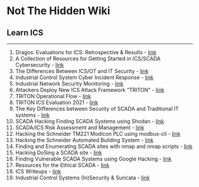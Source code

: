 # Not The Hidden Wiki

## Learn ICS
-----

1. Dragos: Evaluations for ICS: Retrospective & Results - [link](https://www.dragos.com/resource/mitre-engenuity-attack-evaluations-for-ics-whitepaper-2021/#site-main)
2. A Collection of Resources for Getting Started in ICS/SCADA Cybersecurity - [link](https://www.robertmlee.org/a-collection-of-resources-for-getting-started-in-icsscada-cybersecurity/)
3. The Differences Between ICS/OT and IT Security - [link](https://www.sans.org/posters/the-differences-between-ics-ot-and-it-security)
4. Industrial Control System Cyber Incident Response - [link](https://www.sans.org/posters/industrial-control-system-cyber-incident-response)
5. Industrial Network Security Monitoring - [link](https://www.sans.org/posters/industrial-network-security-monitoring/)
6. Attackers Deploy New ICS Attack Framework “TRITON” - [link](https://www.mandiant.com/resources/blog/attackers-deploy-new-ics-attack-framework-triton)
7. TRITON Operational Flow - [link](https://attackevals.mitre-engenuity.org/ics/triton/operational-flow)
8. TRITON ICS Evaluation 2021 - [link](https://attackevals.mitre-engenuity.org/ics/triton/)
9. The Key Differences between Security of SCADA and Traditional IT systems - [link](https://www.hackers-arise.com/post/2017/11/27/SCADA-Hacking-The-difference-between-Security-of-SCADA-systems-and-Traditional-IT-systems)
10. SCADA Hacking Finding SCADA Systems using Shodan - [link](https://www.hackers-arise.com/post/2016/06/30/Hacking-SCADA-Finding-SCADA-Systems-using-Shodan)
11. SCADA/ICS Risk Assessment and Management - [link](https://www.hackers-arise.com/post/2017/03/13/SCADA-Hacking-SCADAICS-Risk-Assessment-and-Management-Part-1)
12. Hacking the Schneider TM221 Modicon PLC using modbus-cli - [link](https://www.hackers-arise.com/post/2017/03/28/SCADA-Hacking-Hacking-the-Schneider-Electric-TM221-Modicon-PLC-using-modbus-cli)
13. Hacking the Schneider Automated Building System - [link](https://www.hackers-arise.com/post/2016/08/05/SCADA-Hacking-Hacking-the-Schneider-Automated-Building-System)
14. Finding and Enumerating SCADA sites with nmap and nmap scripts - [link](https://www.hackers-arise.com/post/2016/07/07/Hacking-SCADA-Finding-and-Enumerating-SCADA-sites-with-nmap-and-nmap-scripts)
15. Hacking DoSing a SCADA site - [link](https://www.hackers-arise.com/post/2016/08/01/SCADA-Hacking-DoSing-a-SCADA-site)
16. Finding Vulnerable SCADA Systems using Google Hacking - [link](https://www.hackers-arise.com/post/2016/07/05/SCADA-Hacking-Finding-Vulnerable-SCADA-Systems-using-Google-hacking)
17. Resources for the Ethical SCADA - [link](https://scadahacker.com/resources.html)
18. ICS Writeups - [link](https://github.com/neutrinoguy/awesome-ics-writeups)
19. Industrial Control Systems (In)Security & Suricata - [link](https://suricon.net/wp-content/uploads/2017/12/SuriCon17-Stevens_Browning.pdf)